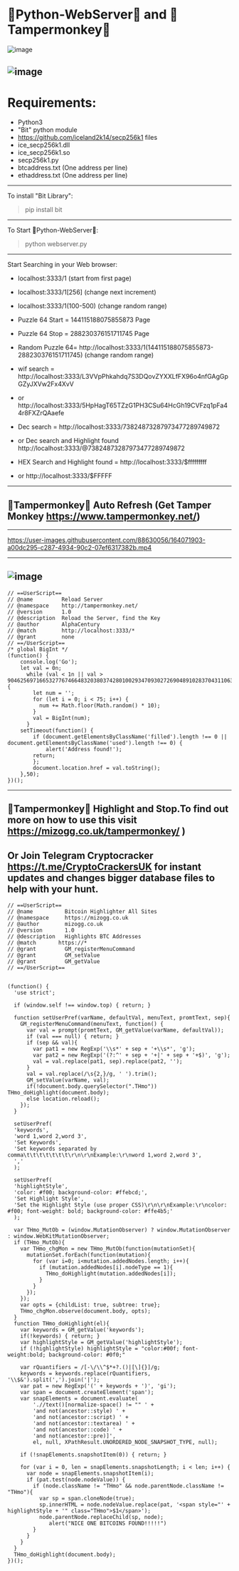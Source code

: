 # 🐍Python-WebServer🐍 and 🐒Tampermonkey🐒

![image](https://user-images.githubusercontent.com/88630056/163732565-e298e77e-bb2c-46f7-9b77-e94a1be53a77.png)

![image](https://user-images.githubusercontent.com/88630056/163732575-846162fe-dc77-4160-a90b-4bac14696e26.png)
---------
# Requirements:
- Python3
- "Bit" python module
- https://github.com/iceland2k14/secp256k1 files
- ice_secp256k1.dll
- ice_secp256k1.so
- secp256k1.py
- btcaddress.txt (One address per line)
- ethaddress.txt (One address per line)
---------
To install "Bit Library":
> pip install bit
---------
To Start 🐍Python-WebServer🐍:
> python webserver.py
---------
Start Searching in your Web browser:
- localhost:3333/1 (start from first page)
- localhost:3333/1[256] (change next increment)
- localhost:3333/1(100-500) (change random range)
- Puzzle 64 Start = 144115188075855873 Page
- Puzzle 64 Stop = 288230376151711745 Page
- Random Puzzle 64=  http://localhost:3333/1(144115188075855873-288230376151711745) (change random range)

- wif search = http://localhost:3333/L3VVpPhkahdq7S3DQovZYXXLfFX96o4nfGAgGpGZyJXVw2Fx4XvV
- or http://localhost:3333/5HpHagT65TZzG1PH3CSu64HcGh19CVFzq1pFa44r8FXZrQAaefe

- Dec search = http://localhost:3333/73824873287973477289749872
- or Dec search and Highlight found  http://localhost:3333/@73824873287973477289749872

- HEX Search and Highlight found = http://localhost:3333/$fffffffff 
- or http://localhost:3333/$FFFFF
---------
## 🐒Tampermonkey🐒 Auto Refresh (Get Tamper Monkey https://www.tampermonkey.net/)
---------

https://user-images.githubusercontent.com/88630056/164071903-a00dc295-c287-4934-90c2-07ef6317382b.mp4

---------
![image](https://user-images.githubusercontent.com/88630056/164068392-cecd6564-2316-4d0b-8c3e-362c1869f833.png)
---------
```
// ==UserScript==
// @name         Reload Server
// @namespace    http://tampermonkey.net/
// @version      1.0
// @description  Reload the Server, find the Key
// @author       AlphaCentury
// @match        http://localhost:3333/*
// @grant        none
// ==/UserScript==
/* global BigInt */
(function() {
    console.log('Go');
    let val = 0n;
      while (val < 1n || val > 904625697166532776746648320380374280100293470930272690489102837043110636674n) {
        let num = '';
        for (let i = 0; i < 75; i++) {
          num += Math.floor(Math.random() * 10);
        }
        val = BigInt(num);
      }
    setTimeout(function() {
        if (document.getElementsByClassName('filled').length !== 0 || document.getElementsByClassName('used').length !== 0) {
            alert('Address found!');
        return;
        };
        document.location.href = val.toString();
    },50);
})();
```
---------
## 🐒Tampermonkey🐒 Highlight and Stop.To find out more on how to use this visit https://mizogg.co.uk/tampermonkey/ ) 

Or Join Telegram Cryptocracker https://t.me/CryptoCrackersUK for instant updates and changes bigger database files to help with your hunt.
---------
```
// ==UserScript==
// @name          Bitcoin Highlighter All Sites
// @namespace     https://mizogg.co.uk
// @author        mizogg.co.uk
// @version       1.0
// @description   Highlights BTC Addresses
// @match       https://*
// @grant         GM_registerMenuCommand
// @grant         GM_setValue
// @grant         GM_getValue
// ==/UserScript==


(function() {
  'use strict';

  if (window.self !== window.top) { return; }

  function setUserPref(varName, defaultVal, menuText, promtText, sep){
    GM_registerMenuCommand(menuText, function() {
      var val = prompt(promtText, GM_getValue(varName, defaultVal));
      if (val === null) { return; }
      if (sep && val){
        var pat1 = new RegExp('\\s*' + sep + '+\\s*', 'g');
        var pat2 = new RegExp('(?:^' + sep + '+|' + sep + '+$)', 'g');
        val = val.replace(pat1, sep).replace(pat2, '');
      }
      val = val.replace(/\s{2,}/g, ' ').trim();
      GM_setValue(varName, val);
      if(!document.body.querySelector(".THmo")) THmo_doHighlight(document.body);
      else location.reload();
    });
  }

  setUserPref(
  'keywords',
  'word 1,word 2,word 3',
  'Set Keywords',
  'Set keywords separated by comma\t\t\t\t\t\t\t\r\n\r\nExample:\r\nword 1,word 2,word 3',
  ','
  );

  setUserPref(
  'highlightStyle',
  'color: #f00; background-color: #ffebcd;',
  'Set Highlight Style',
  'Set the Highlight Style (use proper CSS)\r\n\r\nExample:\r\ncolor: #f00; font-weight: bold; background-color: #ffe4b5;'
  );

  var THmo_MutOb = (window.MutationObserver) ? window.MutationObserver : window.WebKitMutationObserver;
  if (THmo_MutOb){
    var THmo_chgMon = new THmo_MutOb(function(mutationSet){
      mutationSet.forEach(function(mutation){
        for (var i=0; i<mutation.addedNodes.length; i++){
          if (mutation.addedNodes[i].nodeType == 1){
            THmo_doHighlight(mutation.addedNodes[i]);
          }
        }
      });
    });
    var opts = {childList: true, subtree: true};
    THmo_chgMon.observe(document.body, opts);
  }
  function THmo_doHighlight(el){
    var keywords = GM_getValue('keywords');
    if(!keywords) { return; }
    var highlightStyle = GM_getValue('highlightStyle');
    if (!highlightStyle) highlightStyle = "color:#00f; font-weight:bold; background-color: #0f0;"

    var rQuantifiers = /[-\/\\^$*+?.()|[\]{}]/g;
    keywords = keywords.replace(rQuantifiers, '\\$&').split(',').join('|');
    var pat = new RegExp('(' + keywords + ')', 'gi');
    var span = document.createElement('span');
    var snapElements = document.evaluate(
        './/text()[normalize-space() != "" ' +
        'and not(ancestor::style) ' +
        'and not(ancestor::script) ' +
        'and not(ancestor::textarea) ' +
        'and not(ancestor::code) ' +
        'and not(ancestor::pre)]',
        el, null, XPathResult.UNORDERED_NODE_SNAPSHOT_TYPE, null);

    if (!snapElements.snapshotItem(0)) { return; }

    for (var i = 0, len = snapElements.snapshotLength; i < len; i++) {
      var node = snapElements.snapshotItem(i);
      if (pat.test(node.nodeValue)) {
        if (node.className != "THmo" && node.parentNode.className != "THmo"){
          var sp = span.cloneNode(true);
          sp.innerHTML = node.nodeValue.replace(pat, '<span style="' + highlightStyle + '" class="THmo">$1</span>');
          node.parentNode.replaceChild(sp, node);
		     alert("NICE ONE BITCOINS FOUND!!!!!")
        }
      }
    }
  }
  THmo_doHighlight(document.body);
})();
```
